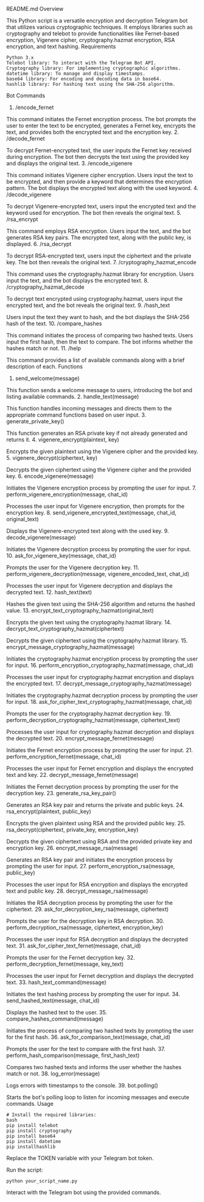 README.md Overview

This Python script is a versatile encryption and decryption Telegram bot that utilizes various cryptographic techniques. It employs libraries such as cryptography and telebot to provide functionalities like Fernet-based encryption, Vigenere cipher, cryptography.hazmat encryption, RSA encryption, and text hashing.
Requirements

    Python 3.x
    Telebot library: To interact with the Telegram Bot API.
    Cryptography library: For implementing cryptographic algorithms.
    datetime library: To manage and display timestamps.
    base64 library: For encoding and decoding data in base64.
    hashlib library: For hashing text using the SHA-256 algorithm.

Bot Commands
1. /encode_fernet

This command initiates the Fernet encryption process. The bot prompts the user to enter the text to be encrypted, generates a Fernet key, encrypts the text, and provides both the encrypted text and the encryption key.
2. /decode_fernet

To decrypt Fernet-encrypted text, the user inputs the Fernet key received during encryption. The bot then decrypts the text using the provided key and displays the original text.
3. /encode_vigenere

This command initiates Vigenere cipher encryption. Users input the text to be encrypted, and then provide a keyword that determines the encryption pattern. The bot displays the encrypted text along with the used keyword.
4. /decode_vigenere

To decrypt Vigenere-encrypted text, users input the encrypted text and the keyword used for encryption. The bot then reveals the original text.
5. /rsa_encrypt

This command employs RSA encryption. Users input the text, and the bot generates RSA key pairs. The encrypted text, along with the public key, is displayed.
6. /rsa_decrypt

To decrypt RSA-encrypted text, users input the ciphertext and the private key. The bot then reveals the original text.
7. /cryptography_hazmat_encode

This command uses the cryptography.hazmat library for encryption. Users input the text, and the bot displays the encrypted text.
8. /cryptography_hazmat_decode

To decrypt text encrypted using cryptography.hazmat, users input the encrypted text, and the bot reveals the original text.
9. /hash_text

Users input the text they want to hash, and the bot displays the SHA-256 hash of the text.
10. /compare_hashes

This command initiates the process of comparing two hashed texts. Users input the first hash, then the text to compare. The bot informs whether the hashes match or not.
11. /help

This command provides a list of available commands along with a brief description of each.
Functions
1. send_welcome(message)

This function sends a welcome message to users, introducing the bot and listing available commands.
2. handle_text(message)

This function handles incoming messages and directs them to the appropriate command functions based on user input.
3. generate_private_key()

This function generates an RSA private key if not already generated and returns it.
4. vigenere_encrypt(plaintext, key)

Encrypts the given plaintext using the Vigenere cipher and the provided key.
5. vigenere_decrypt(ciphertext, key)

Decrypts the given ciphertext using the Vigenere cipher and the provided key.
6. encode_vigenere(message)

Initiates the Vigenere encryption process by prompting the user for input.
7. perform_vigenere_encryption(message, chat_id)

Processes the user input for Vigenere encryption, then prompts for the encryption key.
8. send_vigenere_encrypted_text(message, chat_id, original_text)

Displays the Vigenere-encrypted text along with the used key.
9. decode_vigenere(message)

Initiates the Vigenere decryption process by prompting the user for input.
10. ask_for_vigenere_key(message, chat_id)

Prompts the user for the Vigenere decryption key.
11. perform_vigenere_decryption(message, vigenere_encoded_text, chat_id)

Processes the user input for Vigenere decryption and displays the decrypted text.
12. hash_text(text)

Hashes the given text using the SHA-256 algorithm and returns the hashed value.
13. encrypt_text_cryptography_hazmat(original_text)

Encrypts the given text using the cryptography.hazmat library.
14. decrypt_text_cryptography_hazmat(ciphertext)

Decrypts the given ciphertext using the cryptography.hazmat library.
15. encrypt_message_cryptography_hazmat(message)

Initiates the cryptography.hazmat encryption process by prompting the user for input.
16. perform_encryption_cryptography_hazmat(message, chat_id)

Processes the user input for cryptography.hazmat encryption and displays the encrypted text.
17. decrypt_message_cryptography_hazmat(message)

Initiates the cryptography.hazmat decryption process by prompting the user for input.
18. ask_for_cipher_text_cryptography_hazmat(message, chat_id)

Prompts the user for the cryptography.hazmat decryption key.
19. perform_decryption_cryptography_hazmat(message, ciphertext_text)

Processes the user input for cryptography.hazmat decryption and displays the decrypted text.
20. encrypt_message_fernet(message)

Initiates the Fernet encryption process by prompting the user for input.
21. perform_encryption_fernet(message, chat_id)

Processes the user input for Fernet encryption and displays the encrypted text and key.
22. decrypt_message_fernet(message)

Initiates the Fernet decryption process by prompting the user for the decryption key.
23. generate_rsa_key_pair()

Generates an RSA key pair and returns the private and public keys.
24. rsa_encrypt(plaintext, public_key)

Encrypts the given plaintext using RSA and the provided public key.
25. rsa_decrypt(ciphertext, private_key, encryption_key)

Decrypts the given ciphertext using RSA and the provided private key and encryption key.
26. encrypt_message_rsa(message)

Generates an RSA key pair and initiates the encryption process by prompting the user for input.
27. perform_encryption_rsa(message, public_key)

Processes the user input for RSA encryption and displays the encrypted text and public key.
28. decrypt_message_rsa(message)

Initiates the RSA decryption process by prompting the user for the ciphertext.
29. ask_for_decryption_key_rsa(message, ciphertext)

Prompts the user for the decryption key in RSA decryption.
30. perform_decryption_rsa(message, ciphertext, encryption_key)

Processes the user input for RSA decryption and displays the decrypted text.
31. ask_for_cipher_text_fernet(message, chat_id)

Prompts the user for the Fernet decryption key.
32. perform_decryption_fernet(message, key_text)

Processes the user input for Fernet decryption and displays the decrypted text.
33. hash_text_command(message)

Initiates the text hashing process by prompting the user for input.
34. send_hashed_text(message, chat_id)

Displays the hashed text to the user.
35. compare_hashes_command(message)

Initiates the process of comparing two hashed texts by prompting the user for the first hash.
36. ask_for_comparison_text(message, chat_id)

Prompts the user for the text to compare with the first hash.
37. perform_hash_comparison(message, first_hash_text)

Compares two hashed texts and informs the user whether the hashes match or not.
38. log_error(message)

Logs errors with timestamps to the console.
39. bot.polling()

Starts the bot's polling loop to listen for incoming messages and execute commands.
Usage

    # Install the required libraries:
    bash
    pip install telebot 
    pip install cryptography 
    pip install base64 
    pip install datetime 
    pip installhashlib


Replace the TOKEN variable with your Telegram bot token.

Run the script:

    python your_script_name.py

Interact with the Telegram bot using the provided commands.